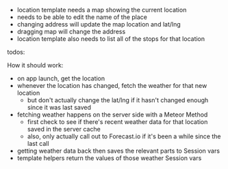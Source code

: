 - location template needs a map showing the current location
- needs to be able to edit the name of the place
- changing address will update the map location and lat/lng
- dragging map will change the address
- location template also needs to list all of the stops for that location

todos:



How it should work:
- on app launch, get the location
- whenever the location has changed, fetch the weather for that new location
  - but don't actually change the lat/lng if it hasn't changed enough since it was last saved
- fetching weather happens on the server side with a Meteor Method
  - first check to see if there's recent weather data for that location saved in the server cache
  - also, only actually call out to Forecast.io if it's been a while since the last call
- getting weather data back then saves the relevant parts to Session vars
- template helpers return the values of those weather Session vars
